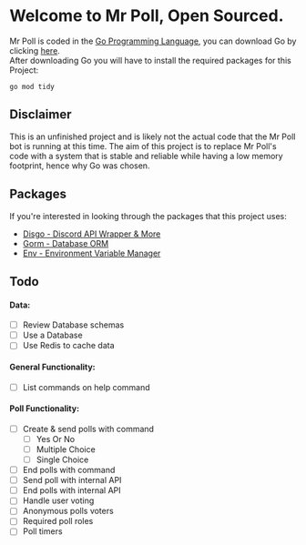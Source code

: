 # Welcome to Mr Poll, Open Sourced.

Mr Poll is coded in the [Go Programming Language](https://go.dev), you can download Go by clicking [here](https://go.dev/dl/). \
After downloading Go you will have to install the required packages for this Project:
```shell
go mod tidy
```

## Disclaimer 
This is an unfinished project and is likely not the actual code that the Mr Poll bot is running at this time. The aim of this project is to replace Mr Poll's code with a system that is stable and reliable while having a low memory footprint, hence why Go was chosen.

## Packages
If you're interested in looking through the packages that this project uses:
- [Disgo - Discord API Wrapper & More](https://github.com/disgoorg/disgo)
- [Gorm - Database ORM](https://gorm.io)
- [Env - Environment Variable Manager](https://github.com/gofor-little/env)

## Todo

#### Data:
- [ ] Review Database schemas
- [ ] Use a Database
- [ ] Use Redis to cache data

#### General Functionality:
- [ ] List commands on help command

#### Poll Functionality:
- [ ] Create & send polls with command
  - [ ] Yes Or No
  - [ ] Multiple Choice
  - [ ] Single Choice
- [ ] End polls with command
- [ ] Send poll with internal API
- [ ] End polls with internal API
- [ ] Handle user voting
- [ ] Anonymous polls voters
- [ ] Required poll roles
- [ ] Poll timers
